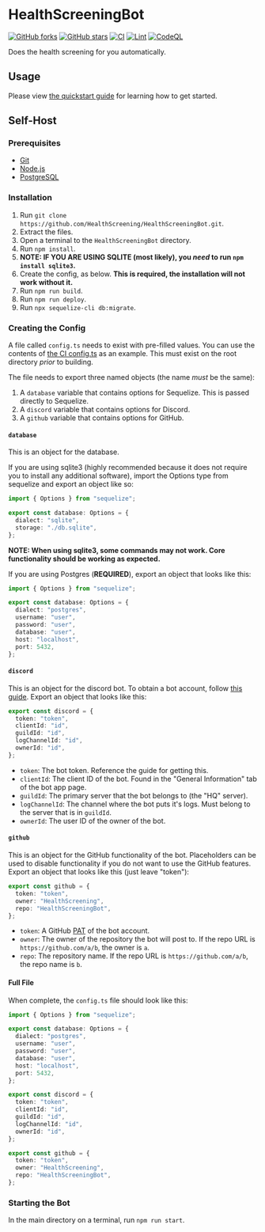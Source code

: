 # HealthScreeningBot

[![GitHub forks](https://img.shields.io/github/forks/HealthScreening/HealthScreeningBot)](https://github.com/HealthScreening/HealthScreeningBot/network)
[![GitHub stars](https://img.shields.io/github/stars/HealthScreening/HealthScreeningBot)](https://github.com/HealthScreening/HealthScreeningBot/stargazers)
[![CI](https://github.com/HealthScreening/HealthScreeningBot/actions/workflows/main.yml/badge.svg)](https://github.com/HealthScreening/HealthScreeningBot/actions/workflows/main.yml)
[![Lint](https://github.com/HealthScreening/HealthScreeningBot/actions/workflows/lint.yml/badge.svg)](https://github.com/HealthScreening/HealthScreeningBot/actions/workflows/lint.yml)
[![CodeQL](https://github.com/HealthScreening/HealthScreeningBot/actions/workflows/codeql-analysis.yml/badge.svg)](https://github.com/HealthScreening/HealthScreeningBot/actions/workflows/codeql-analysis.yml)

Does the health screening for you automatically.

## Usage

Please view [the quickstart guide](https://github.com/HealthScreening/HealthScreeningBot/blob/master/guides/quickstart.md) for learning how to get started.

## Self-Host

### Prerequisites

- [Git](https://git-scm.com/downloads)
- [Node.js](https://nodejs.org/en/download/)
- [PostgreSQL](https://www.postgresql.org/download/)

### Installation

1. Run `git clone https://github.com/HealthScreening/HealthScreeningBot.git`.
2. Extract the files.
3. Open a terminal to the `HealthScreeningBot` directory.
4. Run `npm install`.
5. **NOTE: IF YOU ARE USING SQLITE (most likely), you _need_ to run `npm install sqlite3`.**
6. Create the config, as below. **This is required, the installation will not work without it.**
7. Run `npm run build`.
8. Run `npm run deploy`.
9. Run `npx sequelize-cli db:migrate`.

### Creating the Config

A file called `config.ts` needs to exist with pre-filled values. You can use the contents of [the CI config.ts](https://github.com/HealthScreening/HealthScreeningBot/blob/master/.github/workflows/ci.config.ts) as an example. This must exist on the root directory _prior_ to building.

The file needs to export three named objects (the name _must_ be the same):

1. A `database` variable that contains options for Sequelize. This is passed directly to Sequelize.
2. A `discord` variable that contains options for Discord.
3. A `github` variable that contains options for GitHub.

#### `database`

This is an object for the database.

If you are using sqlite3 (highly recommended because it does not require you to install any additional software), import the Options type from sequelize and export an object like so:

```typescript
import { Options } from "sequelize";

export const database: Options = {
  dialect: "sqlite",
  storage: "./db.sqlite",
};
```

**NOTE: When using sqlite3, some commands may not work. Core functionality should be working as expected.**

If you are using Postgres (**REQUIRED**), export an object that looks like this:

```typescript
import { Options } from "sequelize";

export const database: Options = {
  dialect: "postgres",
  username: "user",
  password: "user",
  database: "user",
  host: "localhost",
  port: 5432,
};
```

#### `discord`

This is an object for the discord bot. To obtain a bot account, follow [this guide](https://discordpy.readthedocs.io/en/stable/discord.html). Export an object that looks like this:

```typescript
export const discord = {
  token: "token",
  clientId: "id",
  guildId: "id",
  logChannelId: "id",
  ownerId: "id",
};
```

- `token`: The bot token. Reference the guide for getting this.
- `clientId`: The client ID of the bot. Found in the "General Information" tab of the bot app page.
- `guildId`: The primary server that the bot belongs to (the "HQ" server).
- `logChannelId`: The channel where the bot puts it's logs. Must belong to the server that is in `guildId`.
- `ownerId`: The user ID of the owner of the bot.

#### `github`

This is an object for the GitHub functionality of the bot. Placeholders can be used to disable functionality if you do not want to use the GitHub features. Export an object that looks like this (just leave "token"):

```typescript
export const github = {
  token: "token",
  owner: "HealthScreening",
  repo: "HealthScreeningBot",
};
```

- `token`: A GitHub [PAT](https://docs.github.com/en/authentication/keeping-your-account-and-data-secure/creating-a-personal-access-token) of the bot account.
- `owner`: The owner of the repository the bot will post to. If the repo URL is `https://github.com/a/b`, the owner is `a`.
- `repo`: The repository name. If the repo URL is `https://github.com/a/b`, the repo name is `b`.

#### Full File

When complete, the `config.ts` file should look like this:

```typescript
import { Options } from "sequelize";

export const database: Options = {
  dialect: "postgres",
  username: "user",
  password: "user",
  database: "user",
  host: "localhost",
  port: 5432,
};

export const discord = {
  token: "token",
  clientId: "id",
  guildId: "id",
  logChannelId: "id",
  ownerId: "id",
};

export const github = {
  token: "token",
  owner: "HealthScreening",
  repo: "HealthScreeningBot",
};
```

### Starting the Bot

In the main directory on a terminal, run `npm run start`.
